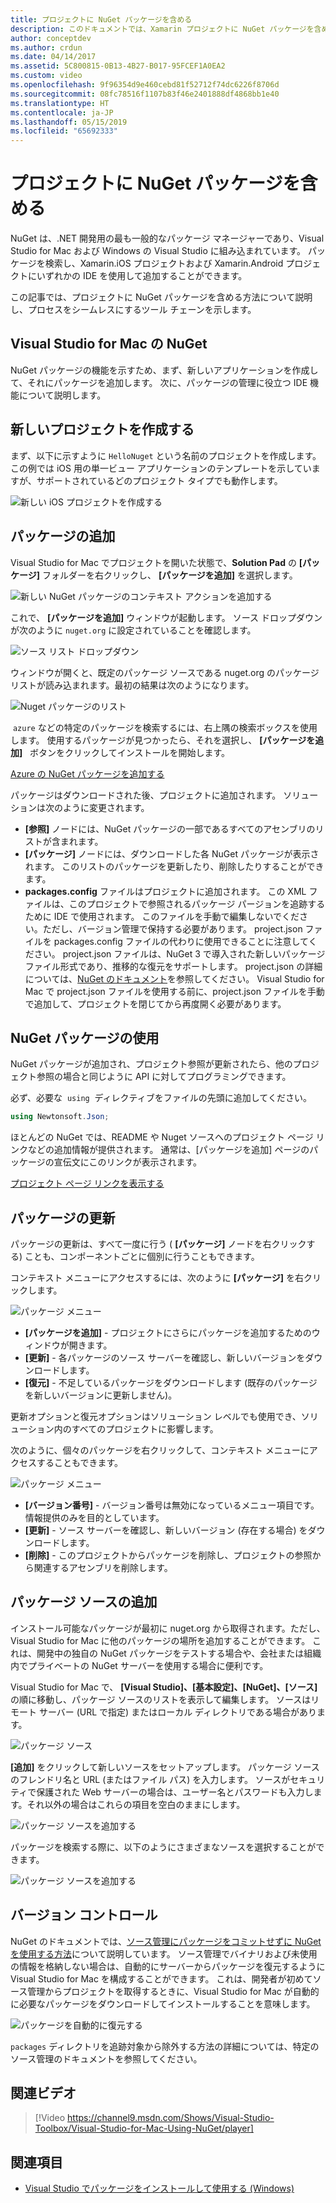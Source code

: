 ```yaml
---
title: プロジェクトに NuGet パッケージを含める
description: このドキュメントでは、Xamarin プロジェクトに NuGet パッケージを含める方法について説明します。 パッケージの検索およびダウンロードの手順を説明し、IDE 統合機能の概要を示します。
author: conceptdev
ms.author: crdun
ms.date: 04/14/2017
ms.assetid: 5C800815-0B13-4B27-B017-95FCEF1A0EA2
ms.custom: video
ms.openlocfilehash: 9f96354d9e460cebd81f52712f74dc6226f8706d
ms.sourcegitcommit: 08fc78516f1107b83f46e2401888df4868bb1e40
ms.translationtype: HT
ms.contentlocale: ja-JP
ms.lasthandoff: 05/15/2019
ms.locfileid: "65692333"
---
```

# <a name="include-a-nuget-package-in-your-project"></a>プロジェクトに NuGet パッケージを含める

NuGet は、.NET 開発用の最も一般的なパッケージ マネージャーであり、Visual Studio for Mac および Windows の Visual Studio に組み込まれています。 パッケージを検索し、Xamarin.iOS プロジェクトおよび Xamarin.Android プロジェクトにいずれかの IDE を使用して追加することができます。

この記事では、プロジェクトに NuGet パッケージを含める方法について説明し、プロセスをシームレスにするツール チェーンを示します。

## <a name="nuget-in-visual-studio-for-mac"></a>Visual Studio for Mac の NuGet

NuGet パッケージの機能を示すため、まず、新しいアプリケーションを作成して、それにパッケージを追加します。 次に、パッケージの管理に役立つ IDE 機能について説明します。

## <a name="create-a-new-project"></a>新しいプロジェクトを作成する

まず、以下に示すように `HelloNuget` という名前のプロジェクトを作成します。 この例では iOS 用の単一ビュー アプリケーションのテンプレートを示していますが、サポートされているどのプロジェクト タイプでも動作します。

![新しい iOS プロジェクトを作成する](media/nuget-walkthrough-NewProject.png)

## <a name="adding-a-package"></a>パッケージの追加

Visual Studio for Mac でプロジェクトを開いた状態で、**Solution Pad** の **[パッケージ]** フォルダーを右クリックし、 **[パッケージを追加]** を選択します。

![新しい NuGet パッケージのコンテキスト アクションを追加する](media/nuget-walkthrough-PackagesMenu.png)

これで、 **[パッケージを追加]** ウィンドウが起動します。 ソース ドロップダウンが次のように `nuget.org` に設定されていることを確認します。

![ソース リスト ドロップダウン](media/nuget-walkthrough-Source.png)

ウィンドウが開くと、既定のパッケージ ソースである nuget.org のパッケージ リストが読み込まれます。最初の結果は次のようになります。

![Nuget パッケージのリスト](media/nuget-walkthrough-AddPackages1.png)

 `azure` などの特定のパッケージを検索するには、右上隅の検索ボックスを使用します。 使用するパッケージが見つかったら、それを選択し、 **[パッケージを追加]**   ボタンをクリックしてインストールを開始します。

[Azure の NuGet パッケージを追加する](media/nuget-walkthrough-AddPackages2.png)

パッケージはダウンロードされた後、プロジェクトに追加されます。 ソリューションは次のように変更されます。

* **[参照]** ノードには、NuGet パッケージの一部であるすべてのアセンブリのリストが含まれます。
* **[パッケージ]** ノードには、ダウンロードした各 NuGet パッケージが表示されます。 このリストのパッケージを更新したり、削除したりすることができます。
* **packages.config** ファイルはプロジェクトに追加されます。 この XML ファイルは、このプロジェクトで参照されるパッケージ パージョンを追跡するために IDE で使用されます。 このファイルを手動で編集しないでください。ただし、バージョン管理で保持する必要があります。 project.json ファイルを packages.config ファイルの代わりに使用できることに注意してください。 project.json ファイルは、NuGet 3 で導入された新しいパッケージ ファイル形式であり、推移的な復元をサポートします。 project.json の詳細については、[NuGet のドキュメント](https://docs.microsoft.com/NuGet/Schema/Project-Json)を参照してください。 Visual Studio for Mac で project.json ファイルを使用する前に、project.json ファイルを手動で追加して、プロジェクトを閉じてから再度開く必要があります。

## <a name="using-nuget-packages"></a>NuGet パッケージの使用

NuGet パッケージが追加され、プロジェクト参照が更新されたら、他のプロジェクト参照の場合と同じように API に対してプログラミングできます。

必ず、必要な  `using`  ディレクティブをファイルの先頭に追加してください。

```csharp
using Newtonsoft.Json;
```

ほとんどの NuGet では、README や Nuget ソースへのプロジェクト ページ リンクなどの追加情報が提供されます。 通常は、[パッケージを追加] ページのパッケージの宣伝文にこのリンクが表示されます。

[プロジェクト ページ リンクを表示する](media/nuget-walkthrough-project-page.png)

<a name="Package_Updates" class="injected"></a>

## <a name="package-updates"></a>パッケージの更新

パッケージの更新は、すべて一度に行う ( **[パッケージ]** ノードを右クリックする) ことも、コンポーネントごとに個別に行うこともできます。

コンテキスト メニューにアクセスするには、次のように **[パッケージ]** を右クリックします。

![パッケージ メニュー](media/nuget-walkthrough-PackagesMenu.png)

* **[パッケージを追加]** - プロジェクトにさらにパッケージを追加するためのウィンドウが開きます。
* **[更新]** - 各パッケージのソース サーバーを確認し、新しいバージョンをダウンロードします。
* **[復元]** - 不足しているパッケージをダウンロードします (既存のパッケージを新しいバージョンに更新しません)。

更新オプションと復元オプションはソリューション レベルでも使用でき、ソリューション内のすべてのプロジェクトに影響します。

次のように、個々のパッケージを右クリックして、コンテキスト メニューにアクセスすることもできます。

![パッケージ メニュー](media/nuget-walkthrough-PackageMenu.png)

* **[バージョン番号]** - バージョン番号は無効になっているメニュー項目です。情報提供のみを目的としています。
* **[更新]** - ソース サーバーを確認し、新しいバージョン (存在する場合) をダウンロードします。
* **[削除]** - このプロジェクトからパッケージを削除し、プロジェクトの参照から関連するアセンブリを削除します。

## <a name="adding-package-sources"></a>パッケージ ソースの追加

インストール可能なパッケージが最初に nuget.org から取得されます。ただし、Visual Studio for Mac に他のパッケージの場所を追加することができます。 これは、開発中の独自の NuGet パッケージをテストする場合や、会社または組織内でプライベートの NuGet サーバーを使用する場合に便利です。

Visual Studio for Mac で、 **[Visual Studio]、[基本設定]、[NuGet]、[ソース]** の順に移動し、パッケージ ソースのリストを表示して編集します。 ソースはリモート サーバー (URL で指定) またはローカル ディレクトリである場合があります。

![パッケージ ソース](media/nuget-walkthrough-PackageSource.png)

**[追加]** をクリックして新しいソースをセットアップします。 パッケージ ソースのフレンドリ名と URL (またはファイル パス) を入力します。 ソースがセキュリティで保護された Web サーバーの場合は、ユーザー名とパスワードも入力します。それ以外の場合はこれらの項目を空白のままにします。

![パッケージ ソースを追加する](media/nuget-walkthrough-PackageSource2.png)

パッケージを検索する際に、以下のようにさまざまなソースを選択することができます。

![パッケージ ソースを追加する](media/nuget-walkthrough-PackageSource3.png)

## <a name="version-control"></a>バージョン コントロール

NuGet のドキュメントでは、[ソース管理にパッケージをコミットせずに NuGet を使用する方法](/nuget/consume-packages/packages-and-source-control)について説明しています。 ソース管理でバイナリおよび未使用の情報を格納しない場合は、自動的にサーバーからパッケージを復元するように Visual Studio for Mac を構成することができます。 これは、開発者が初めてソース管理からプロジェクトを取得するときに、Visual Studio for Mac が自動的に必要なパッケージをダウンロードしてインストールすることを意味します。

![パッケージを自動的に復元する](media/nuget-walkthrough-AutoRestore.png)

`packages` ディレクトリを追跡対象から除外する方法の詳細については、特定のソース管理のドキュメントを参照してください。

## <a name="related-video"></a>関連ビデオ

> [!Video https://channel9.msdn.com/Shows/Visual-Studio-Toolbox/Visual-Studio-for-Mac-Using-NuGet/player]

## <a name="see-also"></a>関連項目

* [Visual Studio でパッケージをインストールして使用する (Windows)](/nuget/quickstart/install-and-use-a-package-in-visual-studio)

